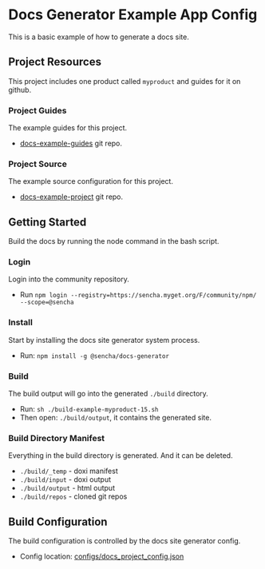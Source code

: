 # Docs Generator Example App Config
This is a basic example of how to generate a docs site.


## Project Resources
This project includes one product called `myproduct` and guides for it on github. 

### Project Guides
The example guides for this project. 

* [docs-example-guides](https://github.com/sencha/docs-example-guides) git repo.

### Project Source
The example source configuration for this project.

* [docs-example-project](https://github.com/sencha/docs-example-project) git repo.


## Getting Started
Build the docs by running the node command in the bash script.  

### Login
Login into the community repository. 

* Run `npm login --registry=https://sencha.myget.org/F/community/npm/ --scope=@sencha`

### Install
Start by installing the docs site generator system process. 

* Run: `npm install -g @sencha/docs-generator`

### Build
The build output will go into the generated `./build` directory. 

* Run: `sh ./build-example-myproduct-15.sh`
* Then open: `./build/output`, it contains the generated site. 

### Build Directory Manifest
Everything in the build directory is generated. 
And it can be deleted.

* `./build/_temp` - doxi manifest
* `./build/input` - doxi output
* `./build/output` - html output
* `./build/repos` - cloned git repos

## Build Configuration
The build configuration is controlled by the docs site generator config. 

* Config location: [configs/docs_project_config.json](./configs/docs_project_config.json)
